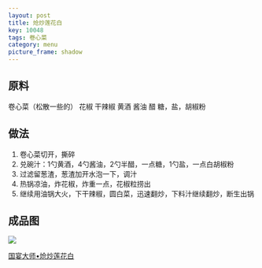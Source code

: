 ```yaml
---
layout: post
title: 炝炒莲花白
key: 10048
tags: 卷心菜
category: menu
picture_frame: shadow
---
```


## 原料

卷心菜（松散一些的）
花椒
干辣椒
黄酒
酱油
醋
糖，盐，胡椒粉


<!--more-->

## 做法

1. 卷心菜切开，撕碎
2. 兑碗汁：1勺黄酒，4勺酱油，2勺半醋，一点糖，1勺盐，一点白胡椒粉
3. 过滤留葱渣，葱渣加开水泡一下，调汁
4. 热锅凉油，炸花椒，炸重一点，花椒粒捞出
5. 继续用油锅大火，下干辣椒，圆白菜，迅速翻炒，下料汁继续翻炒，断生出锅 

## 成品图

![](https://s3-us-west-1.amazonaws.com/menchi.xyz/%E7%82%9D%E7%82%92%E8%8E%B2%E8%8A%B1%E7%99%BD.jpg)

[国宴大师•炝炒莲花白](https://youtu.be/jCZdOpJTqoM)